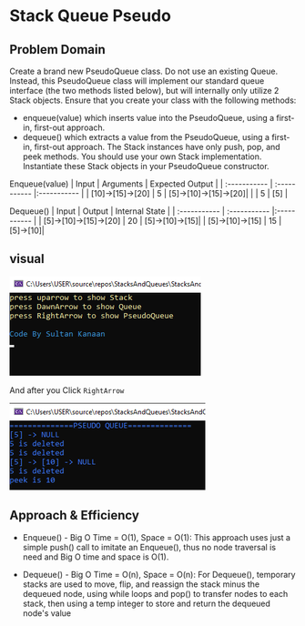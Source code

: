 # Stack Queue Pseudo

## Problem Domain
Create a brand new PseudoQueue class. Do not use an existing Queue. Instead, this PseudoQueue class will implement our standard queue interface (the two methods listed below), but will internally only utilize 2 Stack objects. Ensure that you create your class with the following methods:
- enqueue(value) which inserts value into the PseudoQueue, using a first-in, first-out approach.
- dequeue() which extracts a value from the PseudoQueue, using a first-in, first-out approach.
The Stack instances have only push, pop, and peek methods. You should use your own Stack implementation. Instantiate these Stack objects in your PseudoQueue constructor.

Enqueue(value)
| Input | Arguments | Expected Output |
| :----------- | :----------- |:----------- |
| [10]->[15]->[20] | 5 | [5]->[10]->[15]->[20]|
|  | 5  | [5] |

Dequeue()
| Input | Output | Internal State |
| :----------- | :----------- |:----------- |
| [5]->[10]->[15]->[20] | 20 | [5]->[10]->[15]|
| [5]->[10]->[15] | 15 | [5]->[10]|


## visual
![](./img/PesedoR.png)

And after you Click `RightArrow`

![](./img/Pesedo.png)

## Approach & Efficiency
* Enqueue() - Big O Time = O(1), Space = O(1): This approach uses just a simple push() call to imitate an Enqueue(), thus no node traversal is need and Big O time and space is O(1).

* Dequeue() - Big O Time = O(n), Space = O(n): For Dequeue(), temporary stacks are used to move, flip, and reassign the stack minus the dequeued node, using while loops and pop() to transfer nodes to each stack, then using a temp integer to store and return the dequeued node's value
